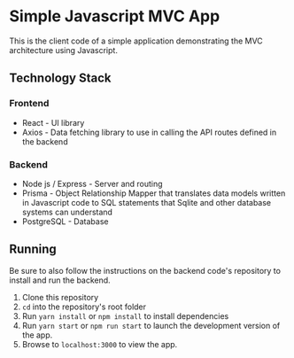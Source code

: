 # Simple Javascript MVC App

This is the client code of a simple application demonstrating the MVC
architecture using Javascript.

## Technology Stack

### Frontend

* React - UI library
* Axios - Data fetching library to use in calling the API routes defined in the
  backend

### Backend

* Node js / Express - Server and routing
* Prisma - Object Relationship Mapper that translates data models written in
  Javascript code to SQL statements that Sqlite and other database systems can
  understand
* PostgreSQL - Database

## Running

Be sure to also follow the instructions on the backend code's repository to
install and run the backend.

1. Clone this repository
2. `cd` into the repository's root folder
3. Run `yarn install` or `npm install` to install dependencies
4. Run `yarn start` or `npm run start` to launch the development version of the
   app.
5. Browse to `localhost:3000` to view the app.
